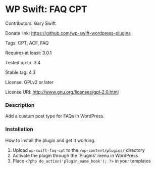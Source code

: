 # WP Swift: FAQ CPT

Contributors: Gary Swift

Donate link: https://github.com/wp-swift-wordpress-plugins

Tags: CPT, ACF, FAQ

Requires at least: 3.0.1

Tested up to: 3.4

Stable tag: 4.3

License: GPLv2 or later

License URI: http://www.gnu.org/licenses/gpl-2.0.html

### Description

Add a custum post type for FAQs in WordPress.

### Installation

How to install the plugin and get it working.

1. Upload `wp-swift-faq-cpt` to the `/wp-content/plugins/` directory
1. Activate the plugin through the 'Plugins' menu in WordPress
1. Place `<?php do_action('plugin_name_hook'); ?>` in your templates